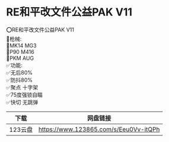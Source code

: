 # RE和平改文件公益PAK V11

⭕️RE和平改文件公益PAK V11  
💠枪械:  
💠MK14 MG3  
💠P90   M416  
💠PKM  AUG   
✅功能:  
✅无后80%  
✅防抖80%  
✅聚点 十字架  
✅75度强锁自瞄  
✅快切 无跳弹  

| 下载    | 网盘链接                                  |
| ----- | ------------------------------------- |
| 123云盘 | https://www.123865.com/s/Eeu0Vv-itQPh |

